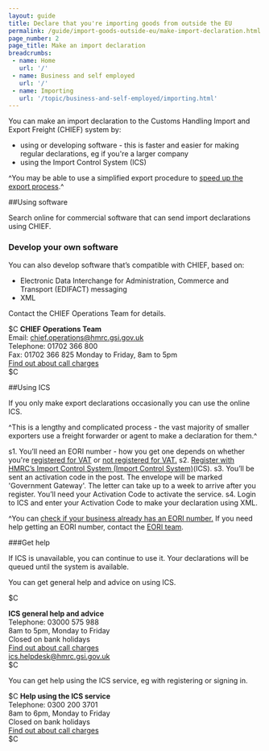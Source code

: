 ```yaml
---
layout: guide
title: Declare that you're importing goods from outside the EU
permalink: /guide/import-goods-outside-eu/make-import-declaration.html
page_number: 2
page_title: Make an import declaration
breadcrumbs:
 - name: Home
   url: '/'
 - name: Business and self employed
   url: '/'
 - name: Importing
   url: '/topic/business-and-self-employed/importing.html'   
---
```


You can make an import declaration to the Customs Handling Import and Export Freight (CHIEF) system by:

* using or developing software - this is faster and easier for making regular declarations, eg if you're a larger company
* using the Import Control System (ICS)

^You may be able to use a simplified export procedure to [speed up the export process](/apply-simplified-declaration-procedure-sdp-imports-exports.html).^

##Using software

Search online for commercial software that can send import declarations using CHIEF.

### Develop your own software

You can also develop software that’s compatible with CHIEF, based on:

- Electronic Data Interchange for Administration, Commerce and Transport (EDIFACT) messaging
- XML

Contact the CHIEF Operations Team for details.

$C 
**CHIEF Operations Team**   
Email: <chief.operations@hmrc.gsi.gov.uk>      
Telephone: 01702 366 800   
Fax: 01702 366 825
Monday to Friday, 8am to 5pm  
[Find out about call charges](/call-charges)  
$C  

##Using ICS

If you only make export declarations occasionally you can use the online ICS.

^This is a lengthy and complicated process - the vast majority of smaller exporters use a freight forwarder or agent to make a declaration for them.^

s1. You’ll need an EORI number - how you get one depends on whether you're [registered for VAT](https://online.hmrc.gov.uk/shortforms/form/EORIVAT) or [not registered for VAT.](https://online.hmrc.gov.uk/shortforms/form/EORINonVATExport)
s2. [Register with HMRC’s Import Control System (Import Control System)](https://online.hmrc.gov.uk/registration/organisation)(ICS). 
s3. You’ll be sent an activation code in the post. The envelope will be marked 'Government Gateway'. The letter can take up to a week to arrive after you register. You’ll need your Activation Code to activate the service.
s4. Login to ICS and enter your Activation Code to make your declaration using XML. 

^You can [check if your business already has an EORI number.](http://ec.europa.eu/taxation_customs/dds2/eos/eori_validation.jsp?Lang=en) If you need help getting an EORI number, contact the [EORI team](https://online.hmrc.gov.uk/shortforms/form/EORIContact).

###Get help

If ICS is unavailable, you can continue to use it. Your declarations will be queued until the system is available.

You can get general help and advice on using ICS.

$C

**ICS general help and advice**  
Telephone: 03000 575 988  
8am to 5pm, Monday to Friday  
Closed on bank holidays  
[Find out about call charges](/call-charges)  
<ics.helpdesk@hmrc.gsi.gov.uk>  
$C

You can get help using the ICS service, eg with registering or signing in.

$C
**Help using the ICS service**  
Telephone: 0300 200 3701  
8am to 6pm, Monday to Friday  
Closed on bank holidays  
[Find out about call charges](/call-charges)  
$C





